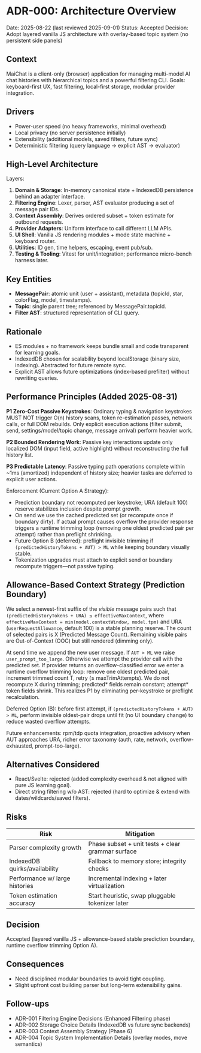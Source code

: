 # ADR-000: Architecture Overview

Date: 2025-08-22 (last reviewed 2025-09-01)
Status: Accepted
Decision: Adopt layered vanilla JS architecture with overlay-based topic system (no persistent side panels)

## Context
MaiChat is a client-only (browser) application for managing multi-model AI chat histories with hierarchical topics and a powerful filtering CLI. Goals: keyboard-first UX, fast filtering, local-first storage, modular provider integration.

## Drivers
- Power-user speed (no heavy frameworks, minimal overhead)
- Local privacy (no server persistence initially)
- Extensibility (additional models, saved filters, future sync)
- Deterministic filtering (query language -> explicit AST -> evaluator)

## High-Level Architecture
Layers:
1. **Domain & Storage**: In-memory canonical state + IndexedDB persistence behind an adapter interface.
2. **Filtering Engine**: Lexer, parser, AST evaluator producing a set of message pair IDs.
3. **Context Assembly**: Derives ordered subset + token estimate for outbound requests.
4. **Provider Adapters**: Uniform interface to call different LLM APIs.
5. **UI Shell**: Vanilla JS rendering modules + mode state machine + keyboard router.
6. **Utilities**: ID gen, time helpers, escaping, event pub/sub.
7. **Testing & Tooling**: Vitest for unit/integration; performance micro-bench harness later.

## Key Entities
- **MessagePair**: atomic unit (user + assistant), metadata (topicId, star, colorFlag, model, timestamps).
- **Topic**: single parent tree; referenced by MessagePair.topicId.
- **Filter AST**: structured representation of CLI query.

## Rationale
- ES modules + no framework keeps bundle small and code transparent for learning goals.
- IndexedDB chosen for scalability beyond localStorage (binary size, indexing). Abstracted for future remote sync.
- Explicit AST allows future optimizations (index-based prefilter) without rewriting queries.

## Performance Principles (Added 2025-08-31)
**P1 Zero-Cost Passive Keystrokes**: Ordinary typing & navigation keystrokes MUST NOT trigger O(n) history scans, token re-estimation passes, network calls, or full DOM rebuilds. Only explicit execution actions (filter submit, send, settings/model/topic change, message arrival) perform heavier work.

**P2 Bounded Rendering Work**: Passive key interactions update only localized DOM (input field, active highlight) without reconstructing the full history list.

**P3 Predictable Latency**: Passive typing path operations complete within ~1ms (amortized) independent of history size; heavier tasks are deferred to explicit user actions.

Enforcement (Current Option A Strategy):
- Prediction boundary not recomputed per keystroke; URA (default 100) reserve stabilizes inclusion despite prompt growth.
- On send we use the cached predicted set (or recompute once if boundary dirty). If actual prompt causes overflow the provider response triggers a runtime trimming loop (removing one oldest predicted pair per attempt) rather than preflight shrinking.
- Future Option B (deferred): preflight invisible trimming if `(predictedHistoryTokens + AUT) > ML` while keeping boundary visually stable.
- Tokenization upgrades must attach to explicit send or boundary recompute triggers—not passive typing.

## Allowance-Based Context Strategy (Prediction Boundary)
We select a newest-first suffix of the *visible* message pairs such that `(predictedHistoryTokens + URA) ≤ effectiveMaxContext`, where `effectiveMaxContext = min(model.contextWindow, model.tpm)` and URA (`userRequestAllowance`, default 100) is a stable planning reserve. The count of selected pairs is X (Predicted Message Count). Remaining visible pairs are Out-of-Context (OOC) but still rendered (dimming only).

At send time we append the new user message. If `AUT > ML` we raise `user_prompt_too_large`. Otherwise we attempt the provider call with the predicted set. If provider returns an overflow-classified error we enter a runtime overflow trimming loop: remove one oldest predicted pair, increment trimmed count T, retry (≤ maxTrimAttempts). We do not recompute X during trimming; predicted* fields remain constant; attempt* token fields shrink. This realizes P1 by eliminating per-keystroke or preflight recalculation.

Deferred Option (B): before first attempt, if `(predictedHistoryTokens + AUT) > ML`, perform invisible oldest-pair drops until fit (no UI boundary change) to reduce wasted overflow attempts.

Future enhancements: rpm/tdp quota integration, proactive advisory when AUT approaches URA, richer error taxonomy (auth, rate, network, overflow-exhausted, prompt-too-large).

## Alternatives Considered
- React/Svelte: rejected (added complexity overhead & not aligned with pure JS learning goal).
- Direct string filtering w/o AST: rejected (hard to optimize & extend with dates/wildcards/saved filters).

## Risks
| Risk | Mitigation |
|------|------------|
| Parser complexity growth | Phase subset + unit tests + clear grammar surface |
| IndexedDB quirks/availability | Fallback to memory store; integrity checks |
| Performance w/ large histories | Incremental indexing + later virtualization |
| Token estimation accuracy | Start heuristic, swap pluggable tokenizer later |

## Decision
Accepted (layered vanilla JS + allowance-based stable prediction boundary, runtime overflow trimming Option A).

## Consequences
- Need disciplined modular boundaries to avoid tight coupling.
- Slight upfront cost building parser but long-term extensibility gains.

## Follow-ups
- ADR-001 Filtering Engine Decisions (Enhanced Filtering phase)
- ADR-002 Storage Choice Details (IndexedDB vs future sync backends)
- ADR-003 Context Assembly Strategy (Phase 6)
- ADR-004 Topic System Implementation Details (overlay modes, move semantics)
